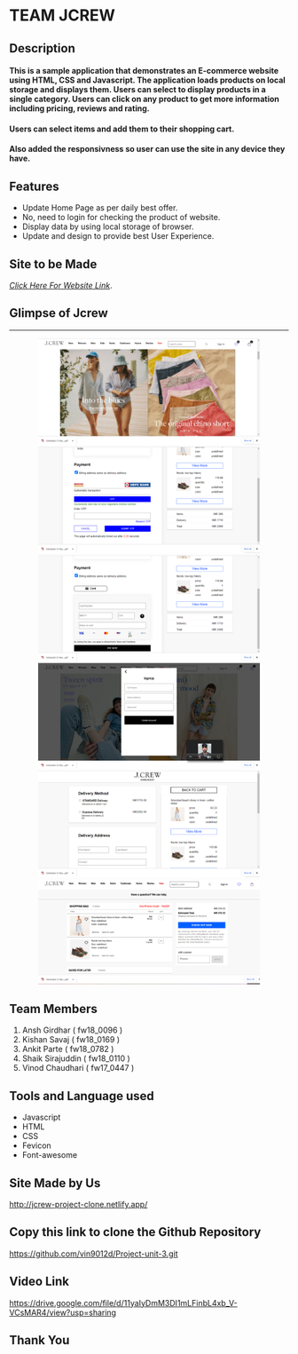 # TEAM JCREW

## Description
#### This is a sample application that demonstrates an E-commerce website using HTML, CSS and Javascript. The application loads products on local storage and displays them. Users can select to display products in a single category. Users can click on any product to get more information including pricing, reviews and rating.

#### Users can select items and add them to their shopping cart.

#### Also added the responsivness so user can use the site in any device they have.

## Features
- Update Home Page as per daily best offer.
- No, need to login for checking the product of website.
- Display data by using local storage of browser.
- Update and design to provide best User Experience.

## Site to be Made
 *[Click Here For Website Link](https://www.jcrew.com/in/)*.

## Glimpse of Jcrew
---


<p align="center">
<img src="./photos/jcrewhomepage%20.png"  width=400 />
 <img src="./photos/jcrewpayment%20.png"  width=400 />
<img src="./photos/jcrewsignup%20.png" width=400 /> 
<img src="./photos/jcrewsignup.png" width=400  />
<img src="./photos/jcrewaddress%20.png"  width=400 />

<img src="./photos/jcrewcard%20.png" width=400  />



</p>  


## Team Members
1. Ansh Girdhar ( fw18_0096 )
2. Kishan Savaj ( fw18_0169 )
3. Ankit Parte ( fw18_0782 )
4. Shaik Sirajuddin ( fw18_0110 )
5. Vinod Chaudhari ( fw17_0447 )

## Tools and Language used
- Javascript
- HTML
- CSS
- Fevicon
- Font-awesome

## Site Made by Us
http://jcrew-project-clone.netlify.app/

## Copy this link to clone the Github Repository
https://github.com/vin9012d/Project-unit-3.git

## Video Link
https://drive.google.com/file/d/11yaIyDmM3DI1mLFinbL4xb_V-VCsMAR4/view?usp=sharing

## Thank You

